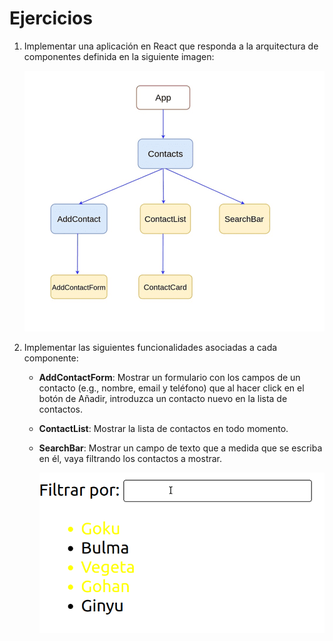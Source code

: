 # Ejercicios

1. Implementar una aplicación en React que responda a la arquitectura de componentes definida en la siguiente imagen:

    ![Árbol de componentes](../1-environment/components-tree.png "Árbol de componentes")

2. Implementar las siguientes funcionalidades asociadas a cada componente:

    - **AddContactForm**: Mostrar un formulario con los campos de un contacto (e.g., nombre, email y teléfono) que al hacer click en el botón de Añadir, introduzca un contacto nuevo en la lista de contactos.
    - **ContactList**: Mostrar la lista de contactos en todo momento.
    - **SearchBar**: Mostrar un campo de texto que a medida que se escriba en él, vaya filtrando los contactos a mostrar.

        ![Barra de búsqueda](search-bar.gif "Barra de búsqueda")